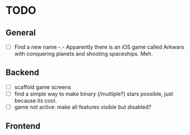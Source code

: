 # TODO

## General

- [ ] Find a new name -.- Apparently there is an iOS game called Arkwars with conquering planets and shooting spaceships. Meh.

## Backend
- [ ] scaffold game screens
- [ ] find a simple way to make binary (/multiple?) stars possible, just because its cool.
- [ ] game not active: make all features visible but disabled?

## Frontend



